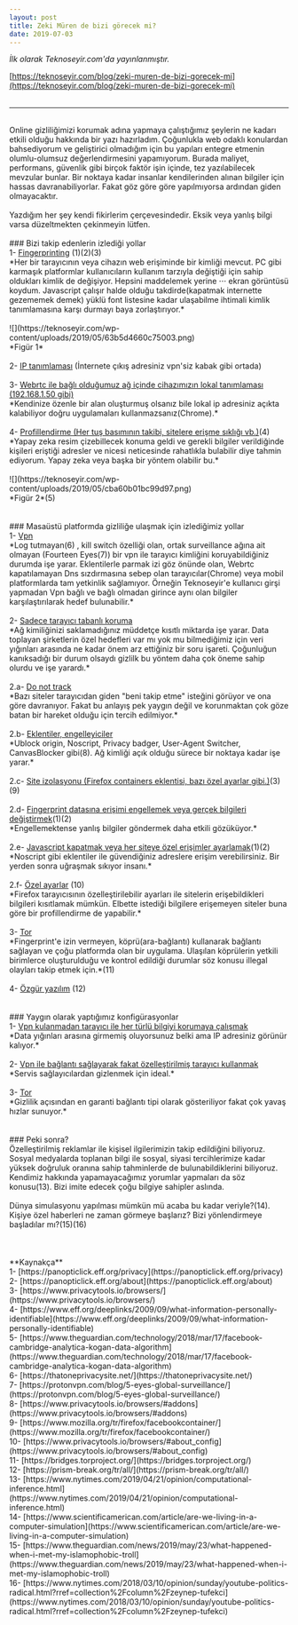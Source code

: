 ```yaml
---
layout: post
title: Zeki Müren de bizi görecek mi?
date: 2019-07-03
---
```



*İlk olarak Teknoseyir.com'da yayınlanmıştır.*


[https://teknoseyir.com/blog/zeki-muren-de-bizi-gorecek-mi](https://teknoseyir.com/blog/zeki-muren-de-bizi-gorecek-mi)
<br>
<br>
<hr>
<br>
Online gizliliğimizi korumak adına yapmaya çalıştığımız şeylerin ne kadarı etkili olduğu hakkında bir yazı hazırladım. Çoğunlukla web odaklı konulardan bahsediyorum ve geliştirici olmadığım için bu yapıları entegre etmenin olumlu-olumsuz değerlendirmesini yapamıyorum. Burada maliyet, performans, güvenlik gibi birçok faktör işin içinde, tez yazılabilecek mevzular bunlar. Bir noktaya kadar insanlar kendilerinden alınan bilgiler için hassas davranabiliyorlar. Fakat göz göre göre yapılmıyorsa ardından giden olmayacaktır.
<br>
<br>
Yazdığım her şey kendi fikirlerim çerçevesindedir. Eksik veya yanlış bilgi varsa düzeltmekten çekinmeyin lütfen.
<br>
<br>
### Bizi takip edenlerin izlediği yollar
<br>
1- <ins>Fingerprinting</ins> (1)(2)(3)
<br>
*Her bir tarayıcının veya cihazın web erişiminde bir kimliği mevcut. PC gibi karmaşık platformlar kullanıcıların kullanım tarzıyla değiştiği için sahip oldukları kimlik de değişiyor. Hepsini maddelemek yerine ⋅⋅⋅ ekran görüntüsü koydum. Javascript çalışır halde olduğu takdirde(kapatmak internette gezememek demek) yüklü font listesine kadar ulaşabilme ihtimali kimlik tanımlamasına karşı durmayı baya zorlaştırıyor.*
<br>
<br>
![](https://teknoseyir.com/wp-content/uploads/2019/05/63b5d4660c75003.png)
<br>
*Figür 1*
<br>
<br>
2- <ins>IP tanımlaması</ins> (İnternete çıkış adresiniz vpn'siz kabak gibi ortada)
<br>
<br>
3- <ins>Webrtc ile bağlı olduğumuz ağ içinde cihazımızın lokal tanımlaması (192.168.1.50 gibi)</ins>
<br>
*Kendinize özenle bir alan oluşturmuş olsanız bile lokal ip adresiniz açıkta kalabiliyor doğru uygulamaları kullanmazsanız(Chrome).*
<br>
<br>
4- <ins>Profillendirme (Her tuş basımının takibi, sitelere erişme sıklığı vb.)</ins>(4)
<br>
*Yapay zeka resim çizebillecek konuma geldi ve gerekli bilgiler verildiğinde kişileri eriştiği adresler ve nicesi neticesinde rahatlıkla bulabilir diye tahmin ediyorum. Yapay zeka veya başka bir yöntem olabilir bu.*
<br>
<br>
![](https://teknoseyir.com/wp-content/uploads/2019/05/cba60b01bc99d97.png)
<br>
*Figür 2*(5)
<br>
<br>
<br>
### Masaüstü platformda gizliliğe ulaşmak için izlediğimiz yollar
<br>
1- <ins>Vpn</ins>
<br>
*Log tutmayan(6) , kill switch özelliği olan, ortak surveillance ağına ait olmayan (Fourteen Eyes(7)) bir vpn ile tarayıcı kimliğini koruyabildiğiniz durumda işe yarar. Eklentilerle parmak izi göz önünde olan, Webrtc kapatılamayan Dns sızdırmasına sebep olan tarayıcılar(Chrome) veya mobil platformlarda tam yetkinlik sağlamıyor. Örneğin Teknoseyir'e kullanıcı girşi yapmadan Vpn bağlı ve bağlı olmadan girince aynı olan bilgiler karşılaştırılarak hedef bulunabilir.*
<br>
<br>
2- <ins>Sadece tarayıcı tabanlı koruma</ins>
<br>
*Ağ kimiliğinizi saklamadığınız müddetçe kısıtlı miktarda işe yarar. Data toplayan şirketlerin özel hedefleri var mı yok mu bilmediğimiz için veri yığınları arasında ne kadar önem arz ettiğiniz bir soru işareti. Çoğunluğun kanıksadığı bir durum olsaydı gizlilk bu yöntem daha çok öneme sahip olurdu ve işe yarardı.*
<br>
<br>
2.a- <ins>Do not track</ins>
<br>
*Bazı siteler tarayıcıdan giden "beni takip etme" isteğini görüyor ve ona göre davranıyor. Fakat bu anlayış pek yaygın değil ve korunmaktan çok göze batan bir hareket olduğu için tercih edilmiyor.*
<br>
<br>
2.b- <ins>Eklentiler, engelleyiciler</ins>
<br>
*Ublock origin, Noscript, Privacy badger, User-Agent Switcher, CanvasBlocker gibi(8). Ağ kimliği açık olduğu sürece bir noktaya kadar işe yarar.*
<br>
<br>
2.c- <ins>Site izolasyonu (Firefox containers eklentisi, bazı özel ayarlar gibi.)</ins>(3)(9) 
<br>
<br>
2.d- <ins>Fingerprint datasına erişimi engellemek veya gerçek bilgileri değiştirmek</ins>(1)(2)
<br>
*Engellemektense yanlış bilgiler göndermek daha etkili gözüküyor.*
<br>
<br>
2.e- <ins>Javascript kapatmak veya her siteye özel erişimler ayarlamak</ins>(1)(2)
<br>
*Noscript gibi eklentiler ile güvendiğiniz adreslere erişim verebilirsiniz. Bir yerden sonra uğraşmak sıkıyor insanı.*
<br>
<br>
2.f- <ins>Özel ayarlar</ins> (10)
<br>
*Firefox tarayıcısının özelleştirilebilir ayarları ile sitelerin erişebildikleri bilgileri kısıtlamak mümkün. Elbette istediği bilgilere erişemeyen siteler buna göre bir profillendirme de yapabilir.*
<br>
<br>
3- <ins>Tor</ins>
<br>
*Fingerprint'e izin vermeyen, köprü(ara-bağlantı) kullanarak bağlantı sağlayan ve çoğu platformda olan bir uygulama. Ulaşılan köprülerin yetkili birimlerce oluşturulduğu ve kontrol edildiği durumlar söz konusu illegal olayları takip etmek için.*(11)
<br>
<br>
4- <ins>Özgür yazılım</ins> (12)
<br>
<br>
<br>
### Yaygın olarak yaptığımız konfigürasyonlar
<br>
1- <ins>Vpn kulanmadan tarayıcı ile her türlü bilgiyi korumaya çalışmak</ins>
<br>
*Data yığınları arasına girmemiş oluyorsunuz belki ama IP adresiniz görünür kalıyor.*
<br>
<br>
2- <ins>Vpn ile bağlantı sağlayarak fakat özelleştirilmiş tarayıcı kullanmak</ins>
<br>
*Servis sağlayıcılardan gizlenmek için ideal.*
<br>
<br>
3- <ins>Tor</ins>
<br>
*Gizlilik açısından en garanti bağlantı tipi olarak gösteriliyor fakat çok yavaş hızlar sunuyor.*
<br>
<br>
<br>
### Peki sonra?
<br>
Özelleştirilmiş reklamlar ile kişisel ilgilerimizin takip edildiğini biliyoruz. Sosyal medyalarda toplanan bilgi ile sosyal, siyasi tercihlerimize kadar yüksek doğruluk oranına sahip tahminlerde de bulunabildiklerini biliyoruz. Kendimiz hakkında yapamayacağımız yorumlar yapmaları da söz konusu(13). Bizi imite edecek çoğu bilgiye sahipler aslında.
<br>
<br>
Dünya simulasyonu yapılması mümkün mü acaba bu kadar veriyle?(14). Kişiye özel haberleri ne zaman görmeye başlarız? Bizi yönlendirmeye başladılar mı?(15)(16)
<br>
<br>
<br>
<br>
**Kaynakça**
<br>
1- [https://panopticlick.eff.org/privacy](https://panopticlick.eff.org/privacy)
<br>
2- [https://panopticlick.eff.org/about](https://panopticlick.eff.org/about)
<br>
3- [https://www.privacytools.io/browsers/](https://www.privacytools.io/browsers/)
<br>
4- [https://www.eff.org/deeplinks/2009/09/what-information-personally-identifiable](https://www.eff.org/deeplinks/2009/09/what-information-personally-identifiable)
<br>
5- [https://www.theguardian.com/technology/2018/mar/17/facebook-cambridge-analytica-kogan-data-algorithm](https://www.theguardian.com/technology/2018/mar/17/facebook-cambridge-analytica-kogan-data-algorithm)
<br>
6- [https://thatoneprivacysite.net/](https://thatoneprivacysite.net/)
<br>
7- [https://protonvpn.com/blog/5-eyes-global-surveillance/](https://protonvpn.com/blog/5-eyes-global-surveillance/)
<br>
8- [https://www.privacytools.io/browsers/#addons](https://www.privacytools.io/browsers/#addons)
<br>
9- [https://www.mozilla.org/tr/firefox/facebookcontainer/](https://www.mozilla.org/tr/firefox/facebookcontainer/)
<br>
10- [https://www.privacytools.io/browsers/#about_config](https://www.privacytools.io/browsers/#about_config)
<br>
11- [https://bridges.torproject.org/](https://bridges.torproject.org/)
<br>
12- [https://prism-break.org/tr/all/](https://prism-break.org/tr/all/)
<br>
13- [https://www.nytimes.com/2019/04/21/opinion/computational-inference.html](https://www.nytimes.com/2019/04/21/opinion/computational-inference.html)
<br>
14- [https://www.scientificamerican.com/article/are-we-living-in-a-computer-simulation](https://www.scientificamerican.com/article/are-we-living-in-a-computer-simulation)
<br>
15- [https://www.theguardian.com/news/2019/may/23/what-happened-when-i-met-my-islamophobic-troll](https://www.theguardian.com/news/2019/may/23/what-happened-when-i-met-my-islamophobic-troll)
<br>
16- [https://www.nytimes.com/2018/03/10/opinion/sunday/youtube-politics-radical.html?rref=collection%2Fcolumn%2Fzeynep-tufekci](https://www.nytimes.com/2018/03/10/opinion/sunday/youtube-politics-radical.html?rref=collection%2Fcolumn%2Fzeynep-tufekci)
